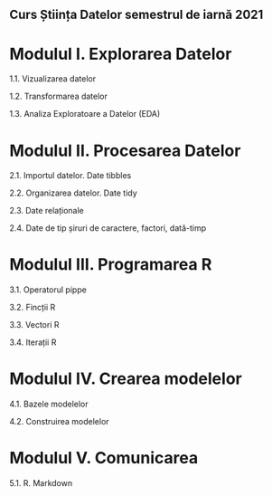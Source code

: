 ## Curs Știința Datelor semestrul de iarnă 2021

# Modulul I. Explorarea Datelor

1.1. Vizualizarea datelor

1.2. Transformarea datelor

1.3. Analiza Exploratoare a Datelor (EDA)

# Modulul II. Procesarea Datelor

2.1. Importul datelor. Date tibbles

2.2. Organizarea datelor. Date tidy

2.3. Date relaționale

2.4. Date de tip șiruri de caractere, factori, dată-timp

# Modulul III. Programarea R

3.1. Operatorul pippe

3.2. Fincții R

3.3. Vectori R

3.4. Iterații R

# Modulul IV. Crearea modelelor

4.1. Bazele modelelor

4.2. Construirea modelelor

# Modulul V. Comunicarea

5.1. R. Markdown
